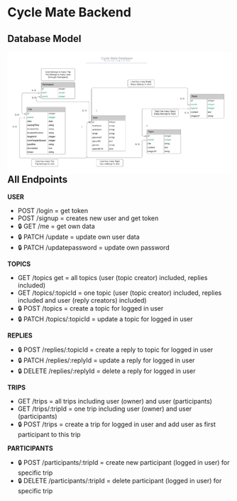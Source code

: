 # Cycle Mate Backend

## Database Model

<img src="DataBase-diagram.png"
     alt="Database model"
     style="float: left; margin-right: 10px;" />

## All Endpoints

**USER**

- POST /login = get token
- POST /signup = creates new user and get token
- 🔒 GET /me = get own data
- 🔒 PATCH /update = update own user data
- 🔒 PATCH /updatepassword = update own password

**TOPICS**

- GET /topics get = all topics (user (topic creator) included, replies included)
- GET /topics/:topicId = one topic (user (topic creator) included, replies included and user (reply creators) included)
- 🔒 POST /topics = create a topic for logged in user
- 🔒 PATCH /topics/:topicId = update a topic for logged in user

**REPLIES**

- 🔒 POST /replies/:topicId = create a reply to topic for logged in user
- 🔒 PATCH /replies/:replyId = update a reply for logged in user
- 🔒 DELETE /replies/:replyId = delete a reply for logged in user

**TRIPS**

- GET /trips = all trips including user (owner) and user (participants)
- GET /trips/:tripId = one trip including user (owner) and user (participants)
- 🔒 POST /trips = create a trip for logged in user and add user as first participant to this trip

**PARTICIPANTS**

- 🔒 POST /participants/:tripId = create new participant (logged in user) for specific trip
- 🔒 DELETE /participants/:tripId = delete participant (logged in user) for specific trip
